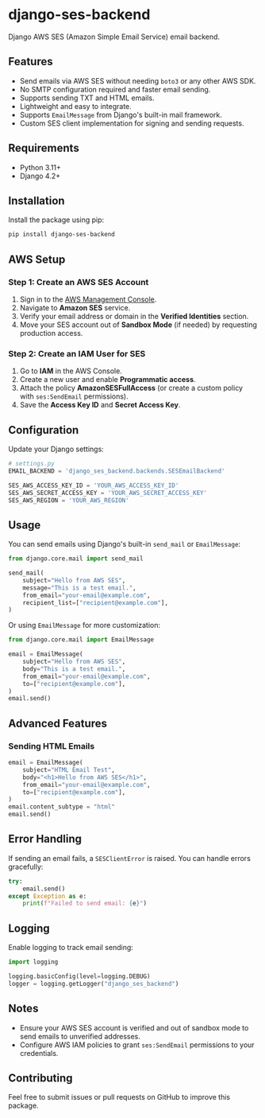 # django-ses-backend

Django AWS SES (Amazon Simple Email Service) email backend.

## Features
- Send emails via AWS SES without needing `boto3` or any other AWS SDK.
- No SMTP configuration required and faster email sending.
- Supports sending TXT and HTML emails.
- Lightweight and easy to integrate.
- Supports `EmailMessage` from Django's built-in mail framework.
- Custom SES client implementation for signing and sending requests.

## Requirements
- Python 3.11+
- Django 4.2+

## Installation

Install the package using pip:

```bash
pip install django-ses-backend
```

## AWS Setup

### Step 1: Create an AWS SES Account
1. Sign in to the [AWS Management Console](https://aws.amazon.com/console/).
2. Navigate to **Amazon SES** service.
3. Verify your email address or domain in the **Verified Identities** section.
4. Move your SES account out of **Sandbox Mode** (if needed) by requesting production access.

### Step 2: Create an IAM User for SES
1. Go to **IAM** in the AWS Console.
2. Create a new user and enable **Programmatic access**.
3. Attach the policy **AmazonSESFullAccess** (or create a custom policy with `ses:SendEmail` permissions).
4. Save the **Access Key ID** and **Secret Access Key**.

## Configuration

Update your Django settings:

```python
# settings.py
EMAIL_BACKEND = 'django_ses_backend.backends.SESEmailBackend'

SES_AWS_ACCESS_KEY_ID = 'YOUR_AWS_ACCESS_KEY_ID'
SES_AWS_SECRET_ACCESS_KEY = 'YOUR_AWS_SECRET_ACCESS_KEY'
SES_AWS_REGION = 'YOUR_AWS_REGION'
```

## Usage

You can send emails using Django's built-in `send_mail` or `EmailMessage`:

```python
from django.core.mail import send_mail

send_mail(
    subject="Hello from AWS SES",
    message="This is a test email.",
    from_email="your-email@example.com",
    recipient_list=["recipient@example.com"],
)
```

Or using `EmailMessage` for more customization:

```python
from django.core.mail import EmailMessage

email = EmailMessage(
    subject="Hello from AWS SES",
    body="This is a test email.",
    from_email="your-email@example.com",
    to=["recipient@example.com"],
)
email.send()
```

## Advanced Features

### Sending HTML Emails

```python
email = EmailMessage(
    subject="HTML Email Test",
    body="<h1>Hello from AWS SES</h1>",
    from_email="your-email@example.com",
    to=["recipient@example.com"],
)
email.content_subtype = "html"
email.send()
```

## Error Handling

If sending an email fails, a `SESClientError` is raised. You can handle errors gracefully:

```python
try:
    email.send()
except Exception as e:
    print(f"Failed to send email: {e}")
```

## Logging

Enable logging to track email sending:

```python
import logging

logging.basicConfig(level=logging.DEBUG)
logger = logging.getLogger("django_ses_backend")
```

## Notes
- Ensure your AWS SES account is verified and out of sandbox mode to send emails to unverified addresses.
- Configure AWS IAM policies to grant `ses:SendEmail` permissions to your credentials.

## Contributing
Feel free to submit issues or pull requests on GitHub to improve this package.
